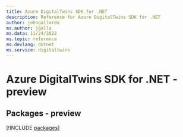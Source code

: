 ```yaml
---
title: Azure DigitalTwins SDK for .NET
description: Reference for Azure DigitalTwins SDK for .NET
author: johngallardo
ms.author: jgalla
ms.data: 11/24/2022
ms.topic: reference
ms.devlang: dotnet
ms.service: digitaltwins
---
```

# Azure DigitalTwins SDK for .NET - preview
## Packages - preview
[!INCLUDE [packages](digitaltwins-index.md)]